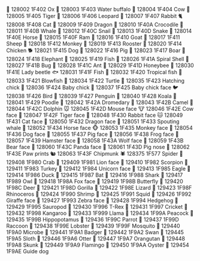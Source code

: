 🐂 128002 1F402 Ox
🐃 128003 1F403 Water buffalo
🐄 128004 1F404 Cow
🐅 128005 1F405 Tiger
🐆 128006 1F406 Leopard
🐇 128007 1F407 Rabbit
🐈 128008 1F408 Cat
🐉 128009 1F409 Dragon
🐊 128010 1F40A Crocodile
🐋 128011 1F40B Whale
🐌 128012 1F40C Snail
🐍 128013 1F40D Snake
🐎 128014 1F40E Horse
🐏 128015 1F40F Ram
🐐 128016 1F410 Goat
🐑 128017 1F411 Sheep
🐒 128018 1F412 Monkey
🐓 128019 1F413 Rooster
🐔 128020 1F414 Chicken
🐕 128021 1F415 Dog
🐖 128022 1F416 Pig
🐗 128023 1F417 Boar
🐘 128024 1F418 Elephant
🐙 128025 1F419 Fish
🐚 128026 1F41A Spiral Shell
🐛 128027 1F41B Bug
🐜 128028 1F41C Ant
🐝 128029 1F41D Honeybee
🐞 128030 1F41E Lady beetle
🐟 128031 1F41F Fish
🐠 128032 1F420 Tropical fish
🐡 128033 1F421 Blowfish
🐢 128034 1F422 Turtle
🐣 128035 1F423 Hatching chick
🐤 128036 1F424 Baby chick
🐥 128037 1F425 Baby chick face
🐦 128038 1F426 Bird
🐧 128039 1F427 Penguin
🐨 128040 1F428 Koala
🐩 128041 1F429 Poodle
🐪 128042 1F42A Dromedary
🐫 128043 1F42B Camel
🐬 128044 1F42C Dolphin
🐭 128045 1F42D Mouse face
🐮 128046 1F42E Cow face
🐯 128047 1F42F Tiger face
🐰 128048 1F430 Rabbit face
🐱 128049 1F431 Cat face
🐲 128050 1F432 Dragon face
🐳 128051 1F433 Spouting whale
🐴 128052 1F434 Horse face
🐵 128053 1F435 Monkey face
🐶 128054 1F436 Dog face
🐷 128055 1F437 Pig face
🐸 128056 1F438 Frog face
🐹 128057 1F439 Hamster face
🐺 128058 1F43A Wolf face
🐻 128059 1F43B Bear face
🐼 128060 1F43C Panda face
🐽 128061 1F43D Pig nose
🐾 128062 1F43E Paw prints
🐿 128063 1F43F Chipmunk
🕷 128375 1F577 Spider
🦀 129408 1F980 Crab
🦁 129409 1F981 Lion face
🦂 129410 1F982 Scorpion
🦃 129411 1F983 Turkey
🦄 129412 1F984 Unicorn face
🦅 129413 1F985 Eagle
🦆 129414 1F986 Duck
🦇 129415 1F987 Bat
🦈 129416 1F988 Shark
🦉 129417 1F989 Owl
🦊 129418 1F98A Fox face
🦋 129419 1F98B Butterfly
🦌 129420 1F98C Deer
🦍 129421 1F98D Gorilla
🦎 129422 1F98E Lizard
🦏 129423 1F98F Rhinoceros
🦐 129424 1F990 Shrimp
🦑 129425 1F991 Squid
🦒 129426 1F992 Giraffe face
🦓 129427 1F993 Zebra face
🦔 129428 1F994 Hedgehog
🦕 129429 1F995 Sauropod
🦖 129430 1F996 T-Rex
🦗 129431 1F997 Cricket
🦘 129432 1F998 Kangaroo
🦙 129433 1F999 Llama
🦚 129434 1F99A Peacock
🦛 129435 1F99B Hippopotamus
🦜 129436 1F99C Parrot
🦝 129437 1F99D Raccoon
🦞 129438 1F99E Lobster
🦟 129439 1F99F Mosquito
🦠 129440 1F9A0 Microbe
🦡 129441 1F9A1 Badger
🦢 129442 1F9A2 Swan
🦥 129445 1F9A5 Sloth
🦦 129446 1F9A6 Otter
🦧 129447 1F9A7 Orangutan
🦨 129448 1F9A8 Skunk
🦩 129449 1F9A9 Flamingo
🦪 129450 1F9AA Oyster
🦮 129454 1F9AE Guide dog
